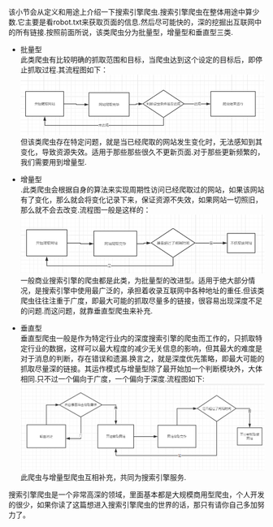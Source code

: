 该小节会从定义和用途上介绍一下搜索引擎爬虫.搜索引擎爬虫在整体用途中算少数.它主要是看robot.txt来获取页面的信息.然后尽可能快的，深的挖掘出互联网中的所有链接.按照前面所说，该类爬虫分为批量型，增量型和垂直型三类.

* 批量型  
  此类爬虫有比较明确的抓取范围和目标，当爬虫达到这个设定的目标后，即停止抓取过程.其流程图如下：![png](/images/15.png)但该类爬虫存在特定问题，就是当已经爬取的网站发生变化时，无法感知到其变化，导致资源失效。适用于那些那些很久不更新页面.对于那些更新频繁的，我们需要用到增量型.

* 增量型  
  .此类爬虫会根据自身的算法来实现周期性访问已经爬取过的网站，如果该网站有了变化，那么就会将变化记录下来，保证资源不失效，如果网站一切照旧，那么就不会去改变.流程图一般是这样的：![png](/images/16.png)一般商业搜索引擎的爬虫都是此类，为批量型的改进型。适用于绝大部分情况，是搜索引擎中使用最广泛的，承担着收录互联网中各种地址的重任.但该类爬虫往往注重于广度，即最大可能的抓取尽量多的链接，很容易出现深度不足的问题.而这问题，就靠垂直型爬虫来补充.

* 垂直型  
  垂直型爬虫一般是作为特定行业内的深度搜索引擎的爬虫而工作的，只抓取特定行业的数据，这样可以最大程度的减少无关信息的影响，但其最大的难度是对于消息的判断，存在错误和遗漏.换言之，就是深度优先策略，即最大可能的抓取尽量深的链接。其运作模式与增量型除了最开始加一个判断模块外，大体相同.只不过一个偏向于广度，一个偏向于深度.流程图如下:![png](/images/17.png)此爬虫与增量型爬虫互相补充，共同为搜索引擎服务.

搜索引擎爬虫是一个非常高深的领域，里面基本都是大规模商用型爬虫，个人开发的很少，如果你读了这篇想进入搜索引擎爬虫的世界的话，那只有请你自己多加努力了。

